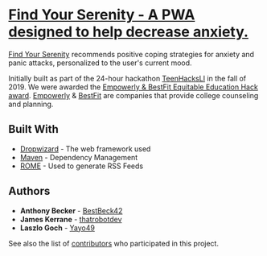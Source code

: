 # [Find Your Serenity - A PWA designed to help decrease anxiety.](https://findyourserenity.tech/)

[Find Your Serenity](https://findyourserenity.tech/) recommends positive coping strategies for anxiety and panic attacks, personalized to the user's current mood.

Initially built as part of the 24-hour hackathon [TeenHacksLI](https://teenhacksli.com/) in the fall of 2019. We were awarded the [Empowerly & BestFit Equitable Education Hack award](https://devpost.com/software/serenity-xj6bhw). [Empowerly](https://www.empowerly.com/) & [BestFit](https://best-fit.app/) are companies that provide college counseling and planning.

## Built With

* [Dropwizard](http://www.dropwizard.io/1.0.2/docs/) - The web framework used
* [Maven](https://maven.apache.org/) - Dependency Management
* [ROME](https://rometools.github.io/rome/) - Used to generate RSS Feeds

## Authors

* **Anthony Becker** - [BestBeck42](https://github.com/BestBeck42)
* **James Kerrane** - [thatrobotdev](https://github.com/thatrobotdev)
* **Laszlo Goch** - [Yayo49](https://github.com/Yayo49)

See also the list of [contributors](https://github.com/thatrobotdev/find-your-serenity/contributors) who participated in this project.
